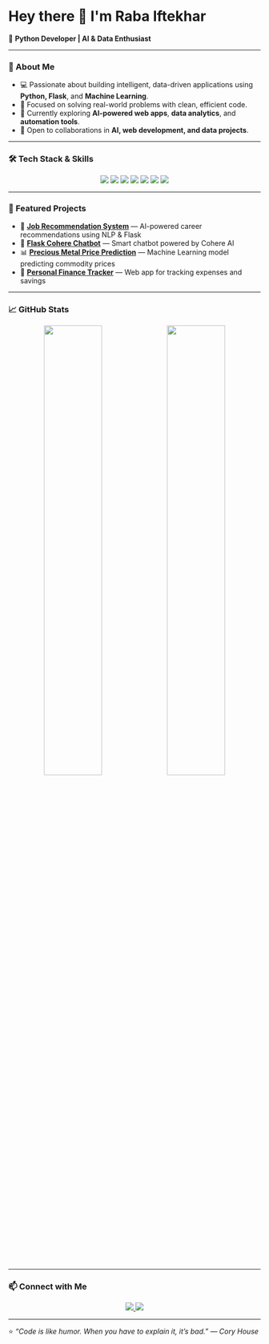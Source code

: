 # Hey there 👋 I'm Raba Iftekhar  

🚀 **Python Developer | AI & Data Enthusiast**

---

### 🧠 About Me
- 💻 Passionate about building intelligent, data-driven applications using **Python, Flask**, and **Machine Learning**.  
- 🎯 Focused on solving real-world problems with clean, efficient code.  
- 🌱 Currently exploring **AI-powered web apps**, **data analytics**, and **automation tools**.  
- 💬 Open to collaborations in **AI, web development, and data projects**.

---

### 🛠️ Tech Stack & Skills
<p align="center">
  <img src="https://img.shields.io/badge/Python-3776AB?style=for-the-badge&logo=python&logoColor=white"/>
  <img src="https://img.shields.io/badge/Flask-000000?style=for-the-badge&logo=flask&logoColor=white"/>
  <img src="https://img.shields.io/badge/MySQL-4479A1?style=for-the-badge&logo=mysql&logoColor=white"/>
  <img src="https://img.shields.io/badge/Pandas-150458?style=for-the-badge&logo=pandas&logoColor=white"/>
  <img src="https://img.shields.io/badge/Scikit--Learn-F7931E?style=for-the-badge&logo=scikit-learn&logoColor=white"/>
  <img src="https://img.shields.io/badge/HTML5-E34F26?style=for-the-badge&logo=html5&logoColor=white"/>
  <img src="https://img.shields.io/badge/CSS3-1572B6?style=for-the-badge&logo=css3&logoColor=white"/>
</p>

---

### 🧩 Featured Projects
- 🧠 [**Job Recommendation System**](https://github.com/raba-iftekhar/job-recommendation) — AI-powered career recommendations using NLP & Flask  
- 💬 [**Flask Cohere Chatbot**](https://github.com/raba-iftekhar/flask-cohere-chatbot) — Smart chatbot powered by Cohere AI  
- 📊 [**Precious Metal Price Prediction**](https://github.com/raba-iftekhar/precious-metal-price-prediction) — Machine Learning model predicting commodity prices  
- 💸 [**Personal Finance Tracker**](https://github.com/raba-iftekhar/personal-finance-tracker) — Web app for tracking expenses and savings  

---

### 📈 GitHub Stats
<p align="center">
  <img width="48%" src="https://github-readme-stats.vercel.app/api?username=raba-iftekhar&show_icons=true&theme=radical" />
  <img width="48%" src="https://github-readme-streak-stats.herokuapp.com/?user=raba-iftekhar&theme=radical" />
</p>

---

### 📫 Connect with Me
<p align="center">
  <a href="https://www.linkedin.com/in/raba-iftekhar/" target="_blank">
    <img src="https://img.shields.io/badge/LinkedIn-Raba%20Iftekhar-blue?style=for-the-badge&logo=linkedin"/>
  </a>
  <a href="https://github.com/raba-iftekhar" target="_blank">
    <img src="https://img.shields.io/badge/GitHub-raba--iftekhar-lightgrey?style=for-the-badge&logo=github"/>
  </a>
</p>

---

⭐️ *“Code is like humor. When you have to explain it, it’s bad.” — Cory House*
